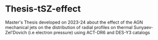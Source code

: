 # Thesis-tSZ-effect
Master's Thesis developed on 2023-24 about the effect of the AGN mechanical jets on the distribution of radial profiles on thermal Sunyaev-Zel'Dovich (i.e electron pressure) using ACT-DR6 and DES-Y3 catalogs 
